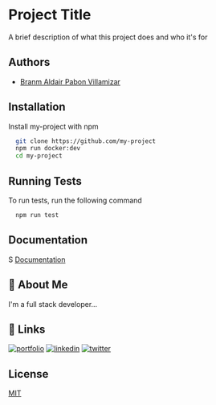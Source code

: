 
# Project Title

A brief description of what this project does and who it's for


## Authors

- [Branm Aldair Pabon Villamizar](https://github.com/bpabon)


## Installation

Install my-project with npm

```bash
  git clone https://github.com/my-project
  npm run docker:dev
  cd my-project
```
## Running Tests

To run tests, run the following command

```bash
  npm run test
```
    
## Documentation
S
[Documentation](https://linktodocumentation)


## 🚀 About Me
I'm a full stack developer...


## 🔗 Links
[![portfolio](https://img.shields.io/badge/my_portfolio-000?style=for-the-badge&logo=ko-fi&logoColor=white)](https://katherineoelsner.com/)
[![linkedin](https://img.shields.io/badge/linkedin-0A66C2?style=for-the-badge&logo=linkedin&logoColor=white)](https://www.linkedin.com/)
[![twitter](https://img.shields.io/badge/twitter-1DA1F2?style=for-the-badge&logo=twitter&logoColor=white)](https://twitter.com/)


## License

[MIT](https://choosealicense.com/licenses/mit/)

